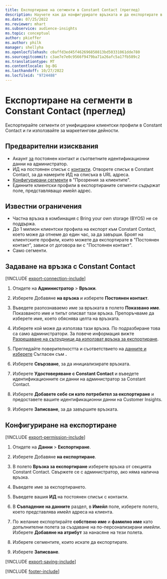 ```yaml
---
title: Експортиране на сегменти в Constant Contact (преглед)
description: Научете как да конфигурирате връзката и да експортирате в Constant Contact.
ms.date: 07/25/2022
ms.reviewer: mhart
ms.subservice: audience-insights
ms.topic: conceptual
author: pkieffer
ms.author: philk
manager: shellyha
ms.openlocfilehash: c0affd3ed45f462696850813bd50331061dde780
ms.sourcegitcommit: c3ae7e7e0c9566f9479ba71a26afc5a17fb589c2
ms.translationtype: MT
ms.contentlocale: bg-BG
ms.lasthandoff: 10/27/2022
ms.locfileid: "9724488"
---
```

# <a name="export-segments-to-constant-contact-preview"></a>Експортиране на сегменти в Constant Contact (преглед)

Експортирайте сегменти от унифицирани клиентски профили в Constant Contact и ги използвайте за маркетингови дейности.

## <a name="prerequisites"></a>Предварителни изисквания

- Акаунт [за](https://www.constantcontact.com/account-home) постоянен контакт и съответните идентификационни данни на администратор.
- ИД на постоянен списък с [контакти](https://app.constantcontact.com/pages/contacts/ui#lists). Отворете списък в Constant Contact, за да намерите ИД на списъка в URL адреса.
- [Конфигурирани сегменти](segments.md) в "Прозрения за клиентите".
- Единните клиентски профили в експортираните сегменти съдържат поле, представляващо имейл адрес.

## <a name="known-limitations"></a>Известни ограничения

- Частна връзка в комбинация с Bring your own storage (BYOS) не се поддържа.
- До 1 милион клиентски профила на експорт към Constant Contact, което може да отнеме до един час, за да завърши. Броят на клиентските профили, които можете да експортирате в "Постоянен контакт", зависи от договора ви с "Постоянен контакт".
- Само сегменти.

## <a name="set-up-connection-to-constant-contact"></a>Задаване на връзка с Constant Contact

[!INCLUDE [export-connection-include](includes/export-connection-admn.md)]

1. Отидете на **Администратор** > **Връзки**.

1. Изберете Добавяне **на връзка** и изберете **Постоянен контакт**.

1. Въведете разпознаваемо име за връзката в полето **Показвано име**. Показваното име и типът описват тази връзка. Препоръчваме да изберете име, което обяснява целта на връзката.

1. Изберете кой може да използва тази връзка. По подразбиране това са само администратори. За повече информация вижте [Разрешаване на сътрудници да използват връзка за експортиране](connections.md#allow-contributors-to-use-a-connection-for-exports).

1. Прегледайте поверителността и съответствието на [данните и изберете](connections.md#data-privacy-and-compliance) Съгласен съм **.**

1. Изберете **Свързване**, за да инициализирате връзката.

1. Изберете **Удостоверяване с Constant Contact** и въведете идентификационните си данни на администратор за Constant Contact.

1. Изберете **Добавете себе си като потребител за експортиране** и предоставете вашите идентификационни данни на Customer Insights.

1. Изберете **Записване**, за да завършите връзката.

## <a name="configure-an-export"></a>Конфигуриране на експортиране

[!INCLUDE [export-permission-include](includes/export-permission.md)]

1. Отидете на **Данни** > **Експортиране**.

1. Изберете Добавяне **на експортиране**.

1. В полето **Връзка за експортиране** изберете връзка от секцията Constant Contact. Свържете се с администратор, ако няма налична връзка.

1. Въведете име за експортирането.

1. Въведете вашия **ИД** на постоянен списък с контакти.

1. В **Съвпадение на данните** раздел, в **Имейл** поле, изберете полето, което представлява имейл адреса на клиента.

1. По желание експортирайте **собствено име** и **фамилно име** като допълнителни полета за създаване на по-персонализирани имейли. Изберете **Добавяне на атрибут** за нанасяне на тези полета.

1. Изберете сегментите, които искате да експортирате.

1. Изберете **Записване**.

[!INCLUDE [export-saving-include](includes/export-saving.md)]

[!INCLUDE [footer-include](includes/footer-banner.md)]
